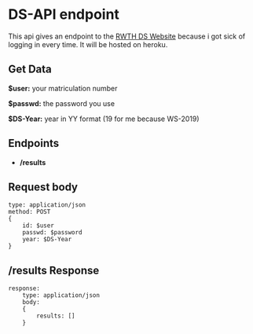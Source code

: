 # DS-API endpoint

This api gives an endpoint to the [RWTH DS Website](https://www2.math.rwth-aachen.de/DS19) because i got sick of logging in every time. It will be hosted on heroku.

## Get Data
**$user:** your matriculation number

**$passwd:** the password you use

**$DS-Year:** year in YY format (19 for me because WS-2019)

## Endpoints
- **/results**

## Request body
```
type: application/json
method: POST
{
    id: $user
    passwd: $password
    year: $DS-Year
}

```
## /results Response 
```
response:
    type: application/json
    body:
    {
        results: []
    }
```

